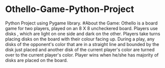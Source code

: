 # Othello-Game-Python-Project
Python Project using Pygame library.
#About the Game:
Othello is a board game for two players, played on an 8 X 8 uncheckered board.
Players use disks , which are light on one side and dark on the other.
Players take turns placing disks on the board with their colour facing up.
During a play, any disks of the opponent's color that are in a straight line and bounded by the disk just placed and another disk of the current player's color are turned over to the current player's color.
Player wins when he/she has majority of disks are placed on the board. 
